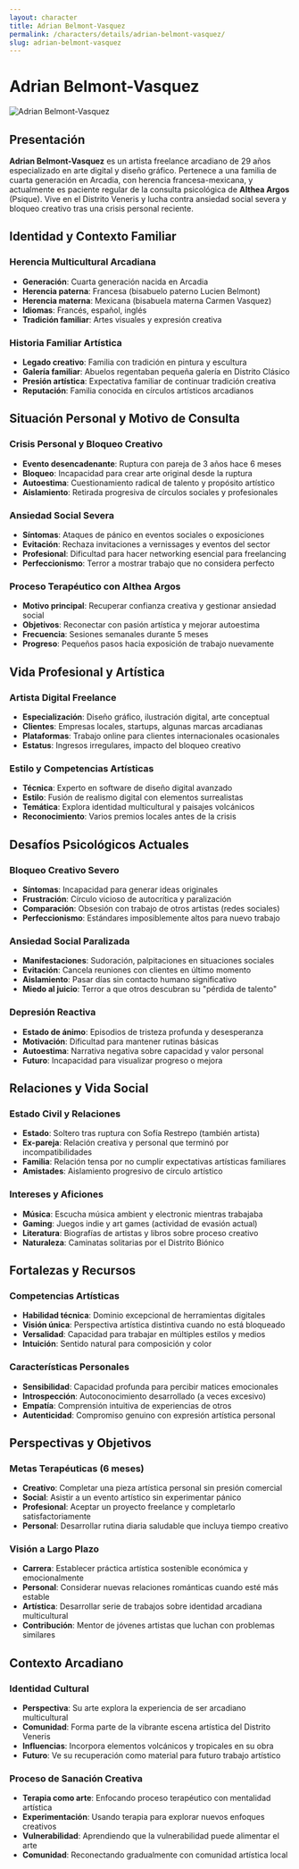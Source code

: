 ```yaml
---
layout: character
title: Adrian Belmont-Vasquez
permalink: /characters/details/adrian-belmont-vasquez/
slug: adrian-belmont-vasquez
---
```


# Adrian Belmont-Vasquez

<div class="character-photo">
  <img src="{{ site.baseurl }}/assets/img/characters/adrian-belmont-vasquez.png" alt="Adrian Belmont-Vasquez" />
</div>

## Presentación
**Adrian Belmont-Vasquez** es un artista freelance arcadiano de 29 años especializado en arte digital y diseño gráfico. Pertenece a una familia de cuarta generación en Arcadia, con herencia francesa-mexicana, y actualmente es paciente regular de la consulta psicológica de **Althea Argos** (Psique). Vive en el Distrito Veneris y lucha contra ansiedad social severa y bloqueo creativo tras una crisis personal reciente.

## Identidad y Contexto Familiar

### **Herencia Multicultural Arcadiana**
- **Generación**: Cuarta generación nacida en Arcadia
- **Herencia paterna**: Francesa (bisabuelo paterno Lucien Belmont)
- **Herencia materna**: Mexicana (bisabuela materna Carmen Vasquez)
- **Idiomas**: Francés, español, inglés
- **Tradición familiar**: Artes visuales y expresión creativa

### **Historia Familiar Artística**
- **Legado creativo**: Familia con tradición en pintura y escultura
- **Galería familiar**: Abuelos regentaban pequeña galería en Distrito Clásico
- **Presión artística**: Expectativa familiar de continuar tradición creativa
- **Reputación**: Familia conocida en círculos artísticos arcadianos

## Situación Personal y Motivo de Consulta

### **Crisis Personal y Bloqueo Creativo**
- **Evento desencadenante**: Ruptura con pareja de 3 años hace 6 meses
- **Bloqueo**: Incapacidad para crear arte original desde la ruptura
- **Autoestima**: Cuestionamiento radical de talento y propósito artístico
- **Aislamiento**: Retirada progresiva de círculos sociales y profesionales

### **Ansiedad Social Severa**
- **Síntomas**: Ataques de pánico en eventos sociales o exposiciones
- **Evitación**: Rechaza invitaciones a vernissages y eventos del sector
- **Profesional**: Dificultad para hacer networking esencial para freelancing
- **Perfeccionismo**: Terror a mostrar trabajo que no considera perfecto

### **Proceso Terapéutico con Althea Argos**
- **Motivo principal**: Recuperar confianza creativa y gestionar ansiedad social
- **Objetivos**: Reconectar con pasión artística y mejorar autoestima
- **Frecuencia**: Sesiones semanales durante 5 meses
- **Progreso**: Pequeños pasos hacia exposición de trabajo nuevamente

## Vida Profesional y Artística

### **Artista Digital Freelance**
- **Especialización**: Diseño gráfico, ilustración digital, arte conceptual
- **Clientes**: Empresas locales, startups, algunas marcas arcadianas
- **Plataformas**: Trabajo online para clientes internacionales ocasionales
- **Estatus**: Ingresos irregulares, impacto del bloqueo creativo

### **Estilo y Competencias Artísticas**
- **Técnica**: Experto en software de diseño digital avanzado
- **Estilo**: Fusión de realismo digital con elementos surrealistas
- **Temática**: Explora identidad multicultural y paisajes volcánicos
- **Reconocimiento**: Varios premios locales antes de la crisis

## Desafíos Psicológicos Actuales

### **Bloqueo Creativo Severo**
- **Síntomas**: Incapacidad para generar ideas originales
- **Frustración**: Círculo vicioso de autocrítica y paralización
- **Comparación**: Obsesión con trabajo de otros artistas (redes sociales)
- **Perfeccionismo**: Estándares imposiblemente altos para nuevo trabajo

### **Ansiedad Social Paralizada**
- **Manifestaciones**: Sudoración, palpitaciones en situaciones sociales
- **Evitación**: Cancela reuniones con clientes en último momento
- **Aislamiento**: Pasar días sin contacto humano significativo
- **Miedo al juicio**: Terror a que otros descubran su "pérdida de talento"

### **Depresión Reactiva**
- **Estado de ánimo**: Episodios de tristeza profunda y desesperanza
- **Motivación**: Dificultad para mantener rutinas básicas
- **Autoestima**: Narrativa negativa sobre capacidad y valor personal
- **Futuro**: Incapacidad para visualizar progreso o mejora

## Relaciones y Vida Social

### **Estado Civil y Relaciones**
- **Estado**: Soltero tras ruptura con Sofía Restrepo (también artista)
- **Ex-pareja**: Relación creativa y personal que terminó por incompatibilidades
- **Familia**: Relación tensa por no cumplir expectativas artísticas familiares
- **Amistades**: Aislamiento progresivo de círculo artístico

### **Intereses y Aficiones**
- **Música**: Escucha música ambient y electronic mientras trabajaba
- **Gaming**: Juegos indie y art games (actividad de evasión actual)
- **Literatura**: Biografías de artistas y libros sobre proceso creativo
- **Naturaleza**: Caminatas solitarias por el Distrito Biónico

## Fortalezas y Recursos

### **Competencias Artísticas**
- **Habilidad técnica**: Dominio excepcional de herramientas digitales
- **Visión única**: Perspectiva artística distintiva cuando no está bloqueado
- **Versalidad**: Capacidad para trabajar en múltiples estilos y medios
- **Intuición**: Sentido natural para composición y color

### **Características Personales**
- **Sensibilidad**: Capacidad profunda para percibir matices emocionales
- **Introspección**: Autoconocimiento desarrollado (a veces excesivo)
- **Empatía**: Comprensión intuitiva de experiencias de otros
- **Autenticidad**: Compromiso genuino con expresión artística personal

## Perspectivas y Objetivos

### **Metas Terapéuticas (6 meses)**
- **Creativo**: Completar una pieza artística personal sin presión comercial
- **Social**: Asistir a un evento artístico sin experimentar pánico
- **Profesional**: Aceptar un proyecto freelance y completarlo satisfactoriamente
- **Personal**: Desarrollar rutina diaria saludable que incluya tiempo creativo

### **Visión a Largo Plazo**
- **Carrera**: Establecer práctica artística sostenible económica y emocionalmente
- **Personal**: Considerar nuevas relaciones románticas cuando esté más estable
- **Artística**: Desarrollar serie de trabajos sobre identidad arcadiana multicultural
- **Contribución**: Mentor de jóvenes artistas que luchan con problemas similares

## Contexto Arcadiano

### **Identidad Cultural**
- **Perspectiva**: Su arte explora la experiencia de ser arcadiano multicultural
- **Comunidad**: Forma parte de la vibrante escena artística del Distrito Veneris
- **Influencias**: Incorpora elementos volcánicos y tropicales en su obra
- **Futuro**: Ve su recuperación como material para futuro trabajo artístico

### **Proceso de Sanación Creativa**
- **Terapia como arte**: Enfocando proceso terapéutico con mentalidad artística
- **Experimentación**: Usando terapia para explorar nuevos enfoques creativos
- **Vulnerabilidad**: Aprendiendo que la vulnerabilidad puede alimentar el arte
- **Comunidad**: Reconectando gradualmente con comunidad artística local